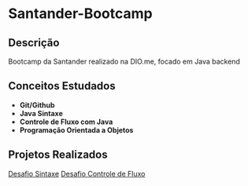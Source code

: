 # Santander-Bootcamp

## Descrição
Bootcamp da Santander realizado na DIO.me, focado em Java backend

## Conceitos Estudados
* **Git/Github**
* **Java Sintaxe**
* **Controle de Fluxo com Java**
* **Programação Orientada a Objetos**
  
## Projetos Realizados
[Desafio Sintaxe](https://github.com/Fenixherm/Java-Basico-Desafio-Banco)
[Desafio Controle de Fluxo](https://github.com/Fenixherm/Controle-de-Fluxo-Desafio)
